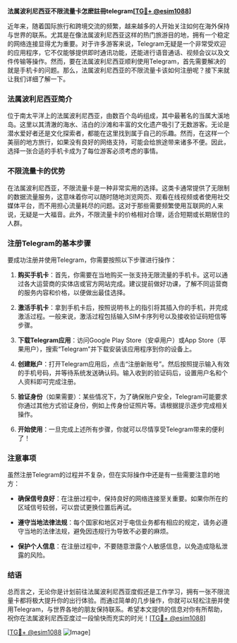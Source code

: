 **法属波利尼西亚不限流量卡怎麽註冊telegram[[TG💪+ @esim1088](https://t.me/s/esim1088)]**

近年来，随着国际旅行和跨境交流的频繁，越来越多的人开始关注如何在海外保持与世界的联系。尤其是在像法属波利尼西亚这样的热门旅游目的地，拥有一个稳定的网络连接显得尤为重要。对于许多游客来说，Telegram无疑是一个非常受欢迎的应用程序，它不仅能够提供即时通讯功能，还能进行语音通话、视频会议以及文件传输等操作。然而，要在法属波利尼西亚顺利使用Telegram，首先需要解决的就是手机卡的问题。那么，法属波利尼西亚的不限流量卡该如何注册呢？接下来就让我们详细了解一下。

### 法属波利尼西亚简介

位于南太平洋上的法属波利尼西亚，由数百个岛屿组成，其中最著名的当属大溪地岛。这里以其清澈的海水、洁白的沙滩和丰富的文化遗产吸引了无数游客。无论是潜水爱好者还是文化探索者，都能在这里找到属于自己的乐趣。然而，在这样一个美丽的地方旅行，如果没有良好的网络支持，可能会给旅途带来诸多不便。因此，选择一张合适的手机卡成为了每位游客必须考虑的事情。

### 不限流量卡的优势

在法属波利尼西亚，不限流量卡是一种非常实用的选择。这类卡通常提供了无限制的数据流量服务，这意味着你可以随时随地浏览网页、观看在线视频或者使用社交媒体平台，而不用担心流量耗尽的问题。这对于那些需要频繁使用互联网的人来说，无疑是一大福音。此外，不限流量卡的价格相对合理，适合短期或长期居住的人群。

### 注册Telegram的基本步骤

要成功注册并使用Telegram，你需要按照以下步骤进行操作：

1. **购买手机卡**：首先，你需要在当地购买一张支持无限流量的手机卡。这可以通过各大运营商的实体店或官方网站完成。建议提前做好功课，了解不同运营商的服务内容和价格，以便做出最佳选择。

2. **激活手机卡**：拿到手机卡后，按照说明书上的指引将其插入你的手机，并完成激活过程。一般来说，激活过程包括输入SIM卡序列号以及接收验证码短信等步骤。

3. **下载Telegram应用**：访问Google Play Store（安卓用户）或App Store（苹果用户），搜索“Telegram”并下载安装该应用程序到你的设备上。

4. **创建账户**：打开Telegram应用后，点击“注册新账号”。然后按照提示输入有效的手机号码，并等待系统发送确认码。输入收到的验证码后，设置用户名和个人资料即可完成注册。

5. **验证身份**（如果需要）：某些情况下，为了确保账户安全，Telegram可能要求你通过其他方式验证身份，例如上传身份证照片等。请根据提示逐步完成相关操作。

6. **开始使用**：一旦完成上述所有步骤，你就可以尽情享受Telegram带来的便利了！

### 注意事项

虽然注册Telegram的过程并不复杂，但在实际操作中还是有一些需要注意的地方：

- **确保信号良好**：在注册过程中，保持良好的网络连接至关重要。如果你所在的区域信号较弱，可以尝试更换位置后再试。
  
- **遵守当地法律法规**：每个国家和地区对于电信业务都有相应的规定，请务必遵守当地的法律法规，避免因违规行为导致不必要的麻烦。

- **保护个人信息**：在注册过程中，不要随意泄露个人敏感信息，以免造成隐私泄露的风险。

### 结语

总而言之，无论你是计划前往法属波利尼西亚度假还是工作学习，拥有一张不限流量卡都将极大提升你的出行体验。而通过简单的几步操作，你就可以轻松注册并使用Telegram，与世界各地的朋友保持联系。希望本文提供的信息对你有所帮助，祝你在法属波利尼西亚度过一段愉快而充实的时光！[[TG💪+ @esim1088](https://t.me/s/esim1088)] 

[[TG💪+ @esim1088](https://t.me/s/esim1088) ![Image](https://i.postimg.cc/4NQfJmqS/Snipaste-2025-05-13-00-14-12.png)]